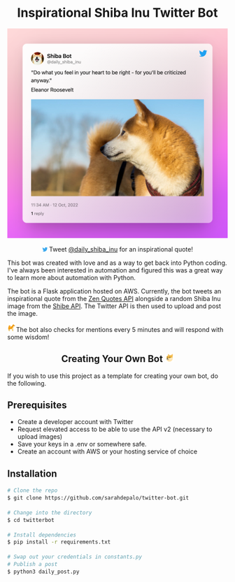 <style>

svg {
  height: 10px;
}

</style>

<h1 align= "center">
 Inspirational Shiba Inu Twitter Bot
</h1>


<p align="center">
<img src="./public/shiba_tweet.png"  width="600"/>
</p>

<p align="center">
    <svg viewBox="328 355 335 276" xmlns="http://www.w3.org/2000/svg">
  <path d="
    M 630, 425
    A 195, 195 0 0 1 331, 600
    A 142, 142 0 0 0 428, 570
    A  70,  70 0 0 1 370, 523
    A  70,  70 0 0 0 401, 521
    A  70,  70 0 0 1 344, 455
    A  70,  70 0 0 0 372, 460
    A  70,  70 0 0 1 354, 370
    A 195, 195 0 0 0 495, 442
    A  67,  67 0 0 1 611, 380
    A 117, 117 0 0 0 654, 363
    A  65,  65 0 0 1 623, 401
    A 117, 117 0 0 0 662, 390
    A  65,  65 0 0 1 630, 425
    Z"
    style="fill:#3BA9EE;"/>
    </svg>
Tweet <a href="https://twitter.com/daily_shiba_inu" target="_blank">@daily_shiba_inu</a> for an inspirational quote!</p>

<p>
 This bot was created with love and as a way to get back into Python coding. I've always been interested in automation and figured this was a great way to learn more about automation with Python. 
 </p>
 
 <p>The bot is a Flask application hosted on AWS. Currently, the bot tweets an inspirational quote from the <a href="https://zenquotes.io/api/random" target="_blank">Zen Quotes API</a> alongside a random Shiba Inu image from the <a href="http://shibe.online/" target="_blank">Shibe API</a>. The Twitter API is then used to upload and post the image. 
</p>

<p>
<img src="./public/shiba_icon.png" width="20"/>The bot also checks for mentions every 5 minutes and will respond with some wisdom!
</p>

<h2 align= "center">
 Creating Your Own Bot <img src="./public/doge.png" width="20">
</h2>


If you wish to use this project as a template for creating your own bot, do the following.

## Prerequisites

* Create a developer account with Twitter
* Request elevated access to be able to use the API v2 (necessary to upload images)
* Save your keys in a .env or somewhere safe.
* Create an account with AWS or your hosting service of choice

## Installation

```bash
# Clone the repo
$ git clone https://github.com/sarahdepalo/twitter-bot.git

# Change into the directory
$ cd twitterbot

# Install dependencies
$ pip install -r requirements.txt

# Swap out your credentials in constants.py
# Publish a post
$ python3 daily_post.py
```

